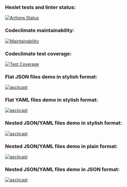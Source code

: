 ### Hexlet tests and linter status:
[![Actions Status](https://github.com/jxssx/backend-project-46/workflows/hexlet-check/badge.svg)](https://github.com/jxssx/backend-project-46/actions)

### Codeclimate maintainability:
[![Maintainability](https://api.codeclimate.com/v1/badges/f74c787dff6413bff020/maintainability)](https://codeclimate.com/github/jxssx/backend-project-46/maintainability)

### Codeclimate test coverage:
[![Test Coverage](https://api.codeclimate.com/v1/badges/f74c787dff6413bff020/test_coverage)](https://codeclimate.com/github/jxssx/backend-project-46/test_coverage)

### Flat JSON files demo in stylish format:
[![asciicast](https://asciinema.org/a/537655.svg)](https://asciinema.org/a/537655)

### Flat YAML files demo in stylish format:
[![asciicast](https://asciinema.org/a/537776.svg)](https://asciinema.org/a/537776)

### Nested JSON/YAML files demo in stylish format:
[![asciicast](https://asciinema.org/a/538042.svg)](https://asciinema.org/a/538042)

### Nested JSON/YAML files demo in plain format:
[![asciicast](https://asciinema.org/a/538806.svg)](https://asciinema.org/a/538806)

### Nested JSON/YAML files demo in JSON format:
[![asciicast](https://asciinema.org/a/538810.svg)](https://asciinema.org/a/538810)